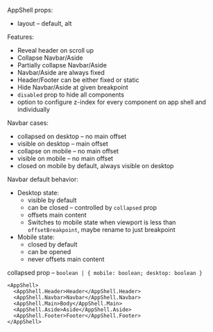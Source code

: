 AppShell props:

- layout – default, alt

Features:

- Reveal header on scroll up
- Collapse Navbar/Aside
- Partially collapse Navbar/Aside
- Navbar/Aside are always fixed
- Header/Footer can be either fixed or static
- Hide Navbar/Aside at given breakpoint
- `disabled` prop to hide all components
- option to configure z-index for every component on app shell and individually

Navbar cases:

- collapsed on desktop – no main offset
- visible on desktop – main offset
- collapse on mobile – no main offset
- visible on mobile – no main offset
- closed on mobile by default, always visible on desktop

Navbar default behavior:

- Desktop state:
  - visible by default
  - can be closed – controlled by `collapsed` prop
  - offsets main content
  - Switches to mobile state when viewport is less than `offsetBreakpoint`, maybe rename to just breakpoint
- Mobile state:
  - closed by default
  - can be opened
  - never offsets main content

collapsed prop – `boolean | { mobile: boolean; desktop: boolean }`

```tsx
<AppShell>
  <AppShell.Header>Header</AppShell.Header>
  <AppShell.Navbar>Navbar</AppShell.Navbar>
  <AppShell.Main>Body</AppShell.Main>
  <AppShell.Aside>Aside</AppShell.Aside>
  <AppShell.Footer>Footer</AppShell.Footer>
</AppShell>
```
